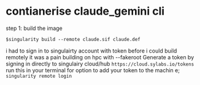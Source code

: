 # contianerise claude_gemini cli

step 1: build the image
```
$singularity build --remote claude.sif claude.def
```

i had to sign in to singulairty account with token before i could build remotely
it was a pain building on hpc with --fakeroot
Generate a token by signing in directly to singulairy cloud/hub `https://cloud.sylabs.io/tokens` 
run this in your terminal for option to add your token to the machin e; 
`singularity remote login`

